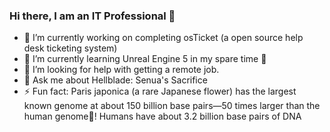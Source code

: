 ### Hi there, I am an IT Professional 👋

- 🔭 I’m currently working on completing osTicket (a open source help desk ticketing system)
- 🌱 I’m currently learning Unreal Engine 5 in my spare time 🎥
- 🤔 I’m looking for help with getting a remote job.
- 💬 Ask me about Hellblade: Senua's Sacrifice
- ⚡ Fun fact: Paris japonica (a rare Japanese flower) has the largest known genome at about 150 billion base pairs—50 times larger than the human genome🧬! Humans have about 3.2 billion base pairs of DNA
